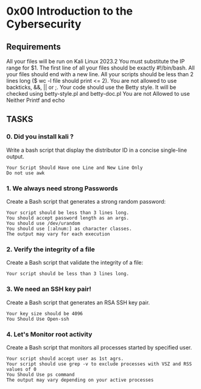 # 0x00 Introduction to the Cybersecurity

## Requirements

All your files will be run on Kali Linux 2023.2
You must substitute the IP range for $1.
The first line of all your files should be exactly #!/bin/bash.
All your files should end with a new line.
All your scripts should be less than 2 lines long ($ wc -l file should print <= 2).
You are not allowed to use backticks, &&, || or ;.
Your code should use the Betty style. It will be checked using betty-style.pl and betty-doc.pl
You are not Allowed to use Neither Printf and echo

## TASKS

### 0. Did you install kali ?

Write a bash script that display the distributor ID in a concise single-line output.

    Your Script Should Have one Line and New Line Only
    Do not use awk

### 1. We always need strong Passwords

Create a Bash script that generates a strong random password:

    Your script should be less than 3 lines long.
    You should accept password length as an args.
    You should use /dev/urandom
    You should use [:alnum:] as character classes.
    The output may vary for each execution

### 2. Verify the integrity of a file

Create a Bash script that validate the integrity of a file:

    Your script should be less than 3 lines long.

### 3. We need an SSH key pair!

Create a Bash script that generates an RSA SSH key pair.

    Your key size should be 4096
    You Should Use Open-ssh

### 4. Let's Monitor root activity

Create a Bash script that monitors all processes started by specified user.

    Your script should accept user as 1st agrs.
    Your script should use grep -v to exclude processes with VSZ and RSS values of 0
    You Should Use ps command
    The output may vary depending on your active processes
